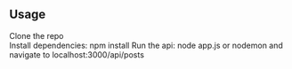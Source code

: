## Usage
Clone the repo  
Install dependencies: npm install
Run the api: node app.js or nodemon and navigate to localhost:3000/api/posts